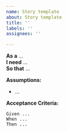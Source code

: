 ```yaml
---
name: Story template
about: Story template
title: ''
labels: ''
assignees: ''

---
```


**As a** ...  
**I need** ...  
**So that** ...  

**Assumptions:** 
* ...

**Acceptance Criteria:**
```
Given ...
When ...
Then ...
```
